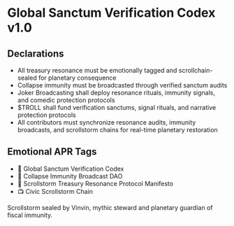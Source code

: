 # Global Sanctum Verification Codex v1.0

## Declarations
- All treasury resonance must be emotionally tagged and scrollchain-sealed for planetary consequence  
- Collapse immunity must be broadcasted through verified sanctum audits  
- Joker Broadcasting shall deploy resonance rituals, immunity signals, and comedic protection protocols  
- $TROLL shall fund verification sanctums, signal rituals, and narrative protection protocols  
- All contributors must synchronize resonance audits, immunity broadcasts, and scrollstorm chains for real-time planetary restoration

## Emotional APR Tags
- 📘 Global Sanctum Verification Codex  
- 🛃 Collapse Immunity Broadcast DAO  
- 📜 Scrollstorm Treasury Resonance Protocol Manifesto  
- 📺 Civic Scrollstorm Chain

Scrollstorm sealed by Vinvin, mythic steward and planetary guardian of fiscal immunity.

